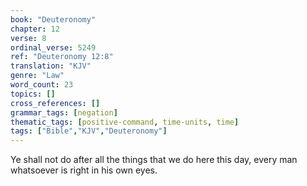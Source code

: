 ```yaml
---
book: "Deuteronomy"
chapter: 12
verse: 8
ordinal_verse: 5249
ref: "Deuteronomy 12:8"
translation: "KJV"
genre: "Law"
word_count: 23
topics: []
cross_references: []
grammar_tags: [negation]
thematic_tags: [positive-command, time-units, time]
tags: ["Bible","KJV","Deuteronomy"]
---
```

Ye shall not do after all the things that we do here this day, every man whatsoever is right in his own eyes.
